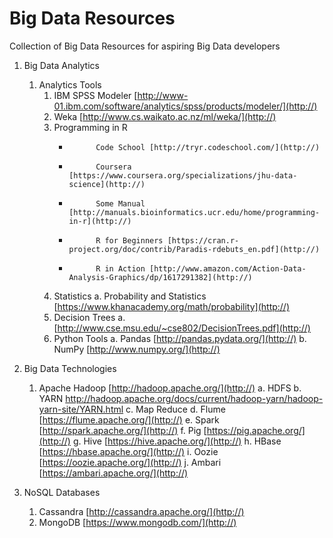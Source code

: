 # Big Data Resources
Collection of Big Data Resources for aspiring Big Data developers

1. Big Data Analytics
	1. Analytics Tools
		1. IBM SPSS Modeler
		[http://www-01.ibm.com/software/analytics/spss/products/modeler/](http://) 
		2. Weka [http://www.cs.waikato.ac.nz/ml/weka/](http://)
		3. Programming in R
			* 			Code School [http://tryr.codeschool.com/](http://)
			* 			Coursera [https://www.coursera.org/specializations/jhu-data-science](http://)
			* 			Some Manual [http://manuals.bioinformatics.ucr.edu/home/programming-in-r](http://)
			* 			R for Beginners [https://cran.r-project.org/doc/contrib/Paradis-rdebuts_en.pdf](http://)
			* 			R in Action [http://www.amazon.com/Action-Data-Analysis-Graphics/dp/1617291382](http://)
		4. Statistics
			a. Probability and Statistics [https://www.khanacademy.org/math/probability](http://)
		5. Decision Trees
			a. [http://www.cse.msu.edu/~cse802/DecisionTrees.pdf](http://)
		6. Python Tools
			a. Pandas [http://pandas.pydata.org/](http://)
			b. NumPy [http://www.numpy.org/](http://)
		
			
2. Big Data Technologies
	1. Apache Hadoop [http://hadoop.apache.org/](http://)
		a. HDFS
		b. YARN http://hadoop.apache.org/docs/current/hadoop-yarn/hadoop-yarn-site/YARN.html
		c. Map Reduce
		d. Flume [https://flume.apache.org/](http://)
		e. Spark [http://spark.apache.org/](http://)
		f. Pig [https://pig.apache.org/](http://)
		g. Hive [https://hive.apache.org/](http://)
		h. HBase [https://hbase.apache.org/](http://)
		i. Oozie [https://oozie.apache.org/](http://)
		j. Ambari [https://ambari.apache.org/](http://)
		
3. NoSQL Databases 
	1. Cassandra [http://cassandra.apache.org/](http://)
	2. MongoDB [https://www.mongodb.com/](http://)
			